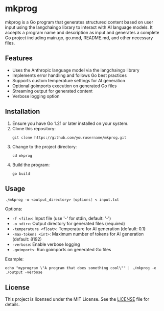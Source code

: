 # mkprog

mkprog is a Go program that generates structured content based on user input using the langchaingo library to interact with AI language models. It accepts a program name and description as input and generates a complete Go project including main.go, go.mod, README.md, and other necessary files.

## Features

- Uses the Anthropic language model via the langchaingo library
- Implements error handling and follows Go best practices
- Supports custom temperature settings for AI generation
- Optional goimports execution on generated Go files
- Streaming output for generated content
- Verbose logging option

## Installation

1. Ensure you have Go 1.21 or later installed on your system.
2. Clone this repository:
   ```
   git clone https://github.com/yourusername/mkprog.git
   ```
3. Change to the project directory:
   ```
   cd mkprog
   ```
4. Build the program:
   ```
   go build
   ```

## Usage

```
./mkprog -o <output_directory> [options] < input.txt
```

Options:
- `-f <file>`: Input file (use '-' for stdin, default: '-')
- `-o <dir>`: Output directory for generated files (required)
- `-temperature <float>`: Temperature for AI generation (default: 0.1)
- `-max-tokens <int>`: Maximum number of tokens for AI generation (default: 8192)
- `-verbose`: Enable verbose logging
- `-goimports`: Run goimports on generated Go files

Example:
```
echo "myprogram \"A program that does something cool\"" | ./mkprog -o ./output -verbose
```

## License

This project is licensed under the MIT License. See the [LICENSE](LICENSE) file for details.

